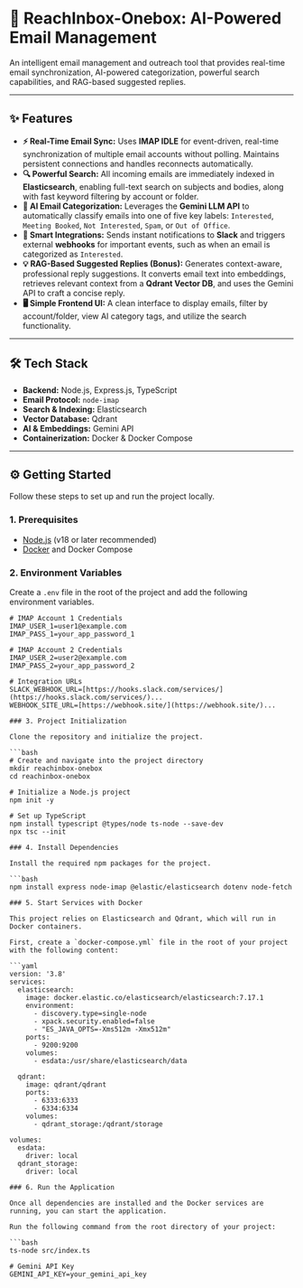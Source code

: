 # 🚀 ReachInbox-Onebox: AI-Powered Email Management

An intelligent email management and outreach tool that provides real-time email synchronization, AI-powered categorization, powerful search capabilities, and RAG-based suggested replies.

---

## ✨ Features

* **⚡ Real-Time Email Sync:** Uses **IMAP IDLE** for event-driven, real-time synchronization of multiple email accounts without polling. Maintains persistent connections and handles reconnects automatically.
* **🔍 Powerful Search:** All incoming emails are immediately indexed in **Elasticsearch**, enabling full-text search on subjects and bodies, along with fast keyword filtering by account or folder.
* **🤖 AI Email Categorization:** Leverages the **Gemini LLM API** to automatically classify emails into one of five key labels: `Interested`, `Meeting Booked`, `Not Interested`, `Spam`, or `Out of Office`.
* **🔗 Smart Integrations:** Sends instant notifications to **Slack** and triggers external **webhooks** for important events, such as when an email is categorized as `Interested`.
* **💡 RAG-Based Suggested Replies (Bonus):** Generates context-aware, professional reply suggestions. It converts email text into embeddings, retrieves relevant context from a **Qdrant Vector DB**, and uses the Gemini API to craft a concise reply.
* **🖥️ Simple Frontend UI:** A clean interface to display emails, filter by account/folder, view AI category tags, and utilize the search functionality.

---

## 🛠️ Tech Stack

* **Backend:** Node.js, Express.js, TypeScript
* **Email Protocol:** `node-imap`
* **Search & Indexing:** Elasticsearch
* **Vector Database:** Qdrant
* **AI & Embeddings:** Gemini API
* **Containerization:** Docker & Docker Compose

---

## ⚙️ Getting Started

Follow these steps to set up and run the project locally.

### 1. Prerequisites

* [Node.js](https://nodejs.org/) (v18 or later recommended)
* [Docker](https://www.docker.com/products/docker-desktop/) and Docker Compose

### 2. Environment Variables

Create a `.env` file in the root of the project and add the following environment variables.

```env
# IMAP Account 1 Credentials
IMAP_USER_1=user1@example.com
IMAP_PASS_1=your_app_password_1

# IMAP Account 2 Credentials
IMAP_USER_2=user2@example.com
IMAP_PASS_2=your_app_password_2

# Integration URLs
SLACK_WEBHOOK_URL=[https://hooks.slack.com/services/](https://hooks.slack.com/services/)...
WEBHOOK_SITE_URL=[https://webhook.site/](https://webhook.site/)...

### 3. Project Initialization

Clone the repository and initialize the project.

```bash
# Create and navigate into the project directory
mkdir reachinbox-onebox
cd reachinbox-onebox

# Initialize a Node.js project
npm init -y

# Set up TypeScript
npm install typescript @types/node ts-node --save-dev
npx tsc --init

### 4. Install Dependencies

Install the required npm packages for the project.

```bash
npm install express node-imap @elastic/elasticsearch dotenv node-fetch

### 5. Start Services with Docker

This project relies on Elasticsearch and Qdrant, which will run in Docker containers.

First, create a `docker-compose.yml` file in the root of your project with the following content:

```yaml
version: '3.8'
services:
  elasticsearch:
    image: docker.elastic.co/elasticsearch/elasticsearch:7.17.1
    environment:
      - discovery.type=single-node
      - xpack.security.enabled=false
      - "ES_JAVA_OPTS=-Xms512m -Xmx512m"
    ports:
      - 9200:9200
    volumes:
      - esdata:/usr/share/elasticsearch/data

  qdrant:
    image: qdrant/qdrant
    ports:
      - 6333:6333
      - 6334:6334
    volumes:
      - qdrant_storage:/qdrant/storage

volumes:
  esdata:
    driver: local
  qdrant_storage:
    driver: local

### 6. Run the Application

Once all dependencies are installed and the Docker services are running, you can start the application.

Run the following command from the root directory of your project:

```bash
ts-node src/index.ts

# Gemini API Key
GEMINI_API_KEY=your_gemini_api_key
